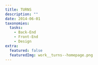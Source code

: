 ```yaml
---
title: TURNS
description: ""
date: 2014-06-01
taxonomies:
  tasks:
    - Back-End
    - Front-End
    - Design
extra:
  featured: false
  featuredImg: work__turns--homepage.png
---
```

